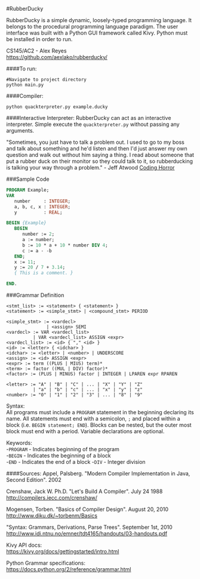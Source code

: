 #RubberDucky

RubberDucky is a simple dynamic, loosely-typed programming language. It belongs to the procedural programming language paradigm. The user interface was built with a Python GUI framework called Kivy. Python must be installed in order to run.


CS145/AC2 - Alex Reyes  
https://github.com/aexlako/rubberducky/  


####To run:
```
#Navigate to project directory
python main.py
```
####Compiler:
```
python quackterpreter.py example.ducky
```

####Interactive Interpreter:
RubberDucky can act as an interactive interpreter. Simple execute the `quackterpreter.py` without passing any arguments.

"Sometimes, you just have to talk a problem out. I used to go to my boss and talk about something and he'd listen and then I'd just answer my own question and walk out without him saying a thing. I read about someone that put a rubber duck on their monitor so they could talk to it, so rubberducking is talking your way through a problem." - Jeff Atwood
[Coding Horror](https://blog.codinghorror.com/rubber-duck-problem-solving/)


###Sample Code
```Pascal
PROGRAM Example;
VAR
   number     : INTEGER;
   a, b, c, x : INTEGER;
   y          : REAL;

BEGIN {Example}
   BEGIN
      number := 2;
      a := number;
      b := 10 * a + 10 * number DIV 4;
      c := a - -b
   END;
   x := 11;
   y := 20 / 7 + 3.14;
   { This is a comment. }

END.  
```

###Grammar Definition
```
<stmt_list> := <statement> { <statement> }
<statement> := <simple_stmt> | <compound_stmt> PERIOD

<simple_stmt> := <vardecl> 
               | <assign> SEMI
<vardecl> := VAR <vardecl_list>
          | VAR <vardecl_list> ASSIGN <expr>
<vardecl_list> := <id> { "," <id> }
<id> := <letter> { <idchar> }
<idchar> := <letter> | <number> | UNDERSCORE
<assign> := <id> ASSIGN <expr>
<expr> := term ((PLUS | MIUS) term)*
<term> := factor ((MUL | DIV) factor)*
<factor> := (PLUS | MINUS) factor | INTEGER | LPAREN expr RPAREN

<letter> := "A" | "B" | "C" | ... | "X" | "Y" | "Z"
          | "a" | "b" | "c" | ... | "x" | "y" | "z"
<number> := "0" | "1" | "2" | "3" | ... | "8" | "9"
```

Syntax:  
All programs must include a `PROGRAM` statement in the beginning declaring its name. All statements must end with a semicolon, `;` and placed within a block (i.e. `BEGIN statement; END`). Blocks can be nested, but the outer most block must end with a period. Variable declarations are optional.

Keywords:   
-`PROGRAM` - Indicates beginning of the program   
-`BEGIN` - Indicates the beginning of a block   
-`END` - Indicates the end of a block
-`DIV` - Integer division

####Sources:
Appel, Palsberg. "Modern Compiler Implementation in Java, Second Edition". 2002

Crenshaw, Jack W. Ph.D. "Let's Build A Compiler". July 24 1988  
http://compilers.iecc.com/crenshaw/

Mogensen, Torben. "Basics of Compiler Design". August 20, 2010  
http://www.diku.dk/~torbenm/Basics

"Syntax: Grammars, Derivations, Parse Trees". September 1st, 2010  
http://www.idi.ntnu.no/emner/tdt4165/handouts/03-handouts.pdf

Kivy API docs:  
https://kivy.org/docs/gettingstarted/intro.html

Python Grammar specifications:  
https://docs.python.org/2/reference/grammar.html
